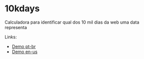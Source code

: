 # 10kdays
Calculadora para identificar qual dos 10 mil dias da web uma data representa

Links:
- [Demo pt-br](http://2ilabs.com.br/10kdays)
- [Demo en-us](http://2ilabs.com.br/10kdays/index-en.html)
